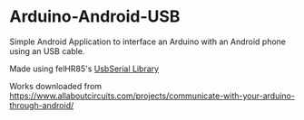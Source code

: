 # Arduino-Android-USB
Simple Android Application to interface an Arduino with an Android phone using an USB cable.

Made using felHR85's [UsbSerial Library](https://github.com/felHR85/UsbSerial)

Works downloaded from https://www.allaboutcircuits.com/projects/communicate-with-your-arduino-through-android/


